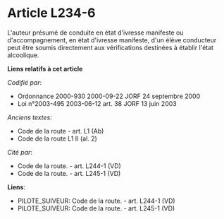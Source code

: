 # Article L234-6

L'auteur présumé de conduite en état d'ivresse manifeste ou d'accompagnement, en état d'ivresse manifeste, d'un élève
conducteur peut être soumis directement aux vérifications destinées à établir l'état alcoolique.

**Liens relatifs à cet article**

_Codifié par_:

  - Ordonnance 2000-930 2000-09-22 JORF 24 septembre 2000
  - Loi n°2003-495 2003-06-12 art. 38 JORF 13 juin 2003

_Anciens textes_:

  - Code de la route - art. L1 (Ab)
  - Code de la route L1 II (al. 2)

_Cité par_:

  - Code de la route. - art. L244-1 (VD)
  - Code de la route. - art. L245-1 (VD)

**Liens**:

  - PILOTE_SUIVEUR: Code de la route. - art. L244-1 (VD)
  - PILOTE_SUIVEUR: Code de la route. - art. L245-1 (VD)

